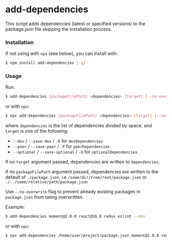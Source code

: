 # add-dependencies

This script adds dependencies (latest or specified versions) to the package.json file skipping the installation process.

### Installation

If not using with `npx` (see below), you can install with:

```sh
$ npm install add-dependencies [-g]
```

### Usage

Run:

```sh
$ add-dependencies [packageFilePath] <dependencies> [target] [--no-overwrite]
```

or with `npx`:

```sh
$ npx add-dependencies [packageFilePath] <dependencies> [target] [--no-overwrite]
```

where `dependencies` is the list of dependencies divided by space, and `target` is one of the following:
* `--dev` / `--save-dev` / `-D` for `devDependencies`
* `--peer` / `--save-peer` / `-P` for `peerDependencies`
* `--optional` / `--save-optional` / `-O` for `optionalDependencies`

If no `target` argument passed, dependencies are written to `dependencies`.

If no `packageFilePath` argument passed, dependencies are written to the default of `./package.json`, i.e `/some/dir/from/root/package.json` or `./../some/relative/path/package.json`

Use `--no-overwrite` flag to prevent already existing packages in `package.json` from being overwritten.

Example:

```sh
$ add-dependencies moment@2.0.0 react@16.8 redux eslint --dev
```

or with `npx`:

```sh
$ npx add-dependencies /home/user/project/package.json moment@2.0.0 react@16.8 redux eslint --dev
```

